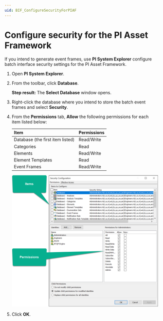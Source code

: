```yaml
---
uid: BIF_ConfigureSecurityForPIAF
---
```


# Configure security for the PI Asset Framework

<!-- Static topic. No modifications usually required -->

If you intend to generate event frames, use **PI System Explorer** configure batch interface security settings for the PI Asset Framework.

1. Open **PI System Explorer**.

1. From the toolbar, click **Database**. 

    **Step result:** The **Select Database** window opens.

1. Right-click the database where you intend to store the batch event frames and select **Security**.

1. From the **Permissions** tab, **Allow** the following permissions for each item listed below:

   Item | Permissions
   -----|------------ 
   Database (the first item listed) | Read/Write
   Categories | Read
   Elements | Read/Write
   Element Templates | Read
   Event Frames | Read/Write

   ![Items and permissions](../../../images/pi-system-explorer-security-config.png)

1. Click **OK**.
